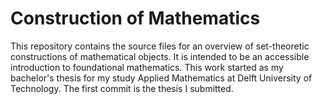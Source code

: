 # Construction of Mathematics
This repository contains the source files for an overview of set-theoretic constructions of mathematical objects. It is
intended to be an accessible introduction to foundational mathematics. This work started as my bachelor's thesis for my
study Applied Mathematics at Delft University of Technology. The first commit is the thesis I submitted.
